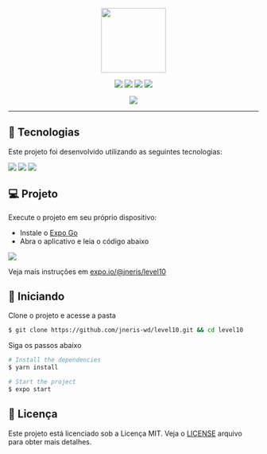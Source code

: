 <p align="center"> 
<img src="https://github.com/jneris-wd/level10/blob/main/assets/logo.svg" width="130">
</p>

<p align="center">
  <img  src="https://img.shields.io/github/license/jneris-wd/level10?color=00D2C9&labelColor=1F2C34&style=flat-square">
  <img  src="https://img.shields.io/github/languages/top/jneris-wd/level10?color=00D2C9&labelColor=1F2C34&style=flat-square">
  <img  src="https://img.shields.io/github/last-commit/jneris-wd/level10?color=00D2C9&labelColor=1F2C34&style=flat-square">
  <img  src="https://img.shields.io/github/repo-size/jneris-wd/level10?color=00D2C9&labelColor=1F2C34&style=flat-square">
</p>

<p align="center">
<img src="https://github.com/jneris-wd/level10/blob/main/assets/thumbnail.png">
</p>

---

## 🧪 Tecnologias

Este projeto foi desenvolvido utilizando as seguintes tecnologias:

![](https://img.shields.io/badge/expo-41.0.1-f1f1f1?style=for-the-badge&logo=expo&labelColor=111111)
![](https://img.shields.io/badge/react-0.64.0-06bcee?style=for-the-badge&logo=react&labelColor=20232a)
![](https://img.shields.io/badge/typescript-4.0.0-3178c6?style=for-the-badge&logo=typescript&labelColor=f1f1f1)


## 💻 Projeto

Execute o projeto em seu próprio dispositivo:

- Instale o [Expo Go](https://expo.io/client)
- Abra o aplicativo e leia o código abaixo

[<img src="https://github.com/jneris-wd/level10/blob/main/assets/expo.png">](exp://exp.host/@jneris/level10)

Veja mais instruções em [expo.io/@jneris/level10](https://expo.io/@jneris/level10)


## 🚀 Iniciando

Clone o projeto e acesse a pasta

```bash
$ git clone https://github.com/jneris-wd/level10.git && cd level10
```

Siga os passos abaixo
```bash
# Install the dependencies
$ yarn install

# Start the project
$ expo start
```

## 📝 Licença

Este projeto está licenciado sob a Licença MIT. Veja o [LICENSE](LICENSE.md) arquivo para obter mais detalhes.
